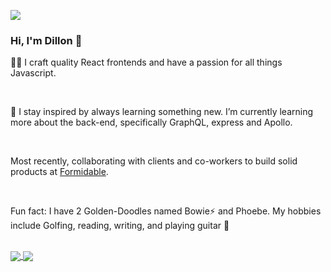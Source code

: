 ![](https://komarev.com/ghpvc/?username=dilmodev)

### Hi, I'm Dillon 👋

👨‍🎨 I craft quality React frontends and have a passion for all things Javascript. 

<br />

🌱 I stay inspired by always learning something new. I’m currently learning more about the back-end, specifically GraphQL, express and Apollo. 

<br />

Most recently, collaborating with clients and co-workers to build solid products at <a href="https://formidable.com/">Formidable</a>. 

<br />

Fun fact: I have 2 Golden-Doodles named Bowie⚡️ and Phoebe. My hobbies include Golfing, reading, writing, and playing guitar 🎸

<br />

<a href="https://github.com/anuraghazra/github-readme-stats">
  <img align="center" src="https://github-readme-stats.vercel.app/api?username=dillonemorris" />
</a>
<a href="https://github.com/anuraghazra/github-readme-stats">
  <img align="center" src="https://github-readme-stats.vercel.app/api/top-langs/?username=dillonemorris" />
</a>

<!--
**dillonemorris/dillonemorris** is a ✨ _special_ ✨ repository because its `README.md` (this file) appears on your GitHub profile.

Here are some ideas to get you started:

- 🔭 I’m currently working on ...
- 🌱 I’m currently learning ...
- 👯 I’m looking to collaborate on ...
- 🤔 I’m looking for help with ...
- 💬 Ask me about ...
- 📫 How to reach me: ...
- 😄 Pronouns: ...
- ⚡ Fun fact: ...
-->
